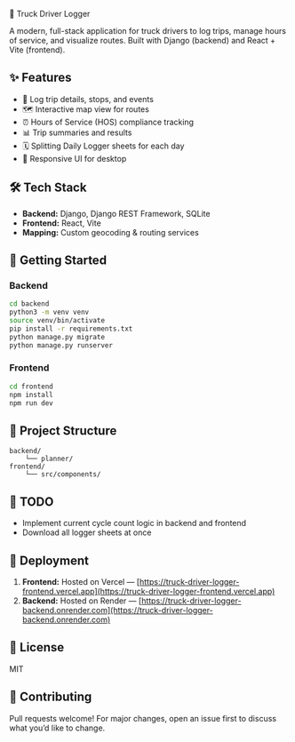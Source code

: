 🚚 Truck Driver Logger

A modern, full-stack application for truck drivers to log trips, manage hours of service, and visualize routes. Built with Django (backend) and React + Vite (frontend).

## ✨ Features

- 📝 Log trip details, stops, and events
- 🗺️ Interactive map view for routes
- ⏰ Hours of Service (HOS) compliance tracking
- 📊 Trip summaries and results
- 🗓️ Splitting Daily Logger sheets for each day
- 📱 Responsive UI for desktop

## 🛠️ Tech Stack

- **Backend:** Django, Django REST Framework, SQLite
- **Frontend:** React, Vite
- **Mapping:** Custom geocoding & routing services

## 🚀 Getting Started

### Backend

```bash
cd backend
python3 -m venv venv
source venv/bin/activate
pip install -r requirements.txt
python manage.py migrate
python manage.py runserver
```

### Frontend

```bash
cd frontend
npm install
npm run dev
```

## 📂 Project Structure

```
backend/
	└── planner/
frontend/
	└── src/components/
```

## 📝 TODO

- Implement current cycle count logic in backend and frontend
- Download all logger sheets at once

## 🚀 Deployment

1. **Frontend:** Hosted on Vercel — [https://truck-driver-logger-frontend.vercel.app](https://truck-driver-logger-frontend.vercel.app)
2. **Backend:** Hosted on Render — [https://truck-driver-logger-backend.onrender.com](https://truck-driver-logger-backend.onrender.com)

## 📄 License

MIT

## 🤝 Contributing

Pull requests welcome! For major changes, open an issue first to discuss what you’d like to change.
